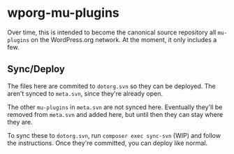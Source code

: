 # wporg-mu-plugins

Over time, this is intended to become the canonical source repository all `mu-plugins` on the WordPress.org network. At the moment, it only includes a few.


## Sync/Deploy

The files here are commited to `dotorg.svn` so they can be deployed. The aren't synced to `meta.svn`, since they're already open.

The other `mu-plugins` in `meta.svn` are not synced here. Eventually they'll be removed from `meta.svn` and added here, but until then they can stay where they are.

To sync these to `dotorg.svn`, run `composer exec sync-svn` (WIP) and follow the instructions. Once they're committed, you can deploy like normal.
